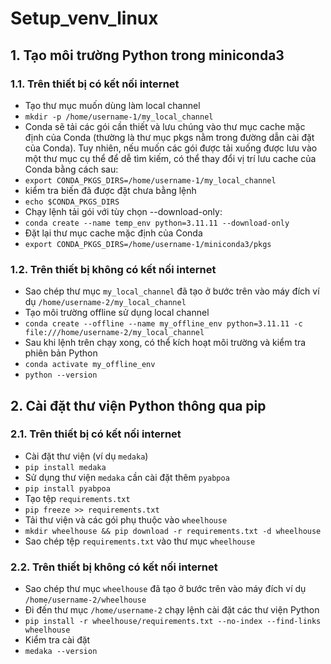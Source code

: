 # Setup_venv_linux
## 1. Tạo môi trường Python trong miniconda3
### 1.1. Trên thiết bị có kết nối internet
- Tạo thư mục muốn dùng làm local channel
- `mkdir -p /home/username-1/my_local_channel`
- Conda sẽ tải các gói cần thiết và lưu chúng vào thư mục cache mặc định của Conda
(thường là thư mục pkgs nằm trong đường dẫn cài đặt của Conda). Tuy nhiên, nếu muốn
các gói được tải xuống được lưu vào một thư mục cụ thể để dễ tìm kiếm, có thể thay
đổi vị trí lưu cache của Conda bằng cách sau:
- `export CONDA_PKGS_DIRS=/home/username-1/my_local_channel`
- kiểm tra biến đã được đặt chưa bằng lệnh
- `echo $CONDA_PKGS_DIRS`
- Chạy lệnh tải gói với tùy chọn --download-only:
- `conda create --name temp_env python=3.11.11 --download-only`
- Đặt lại thư mục cache mặc định của Conda
- `export CONDA_PKGS_DIRS=/home/username-1/miniconda3/pkgs`
### 1.2. Trên thiết bị không có kết nối internet
- Sao chép thư mục `my_local_channel` đã tạo ở bước trên vào máy đích ví dụ `/home/username-2/my_local_channel`
- Tạo môi trường offline sử dụng local channel
- `conda create --offline --name my_offline_env python=3.11.11 -c file:///home/username-2/my_local_channel`
- Sau khi lệnh trên chạy xong, có thể kích hoạt môi trường và kiểm tra phiên bản Python
- `conda activate my_offline_env`
- `python --version`
## 2. Cài đặt thư viện Python thông qua pip
### 2.1. Trên thiết bị có kết nối internet
- Cài đặt thư viện (ví dụ `medaka`)
- `pip install medaka`
- Sử dụng thư viện `medaka` cần cài đặt thêm `pyabpoa`
- `pip install pyabpoa`
- Tạo tệp `requirements.txt`
- `pip freeze >> requirements.txt`
- Tải thư viện và các gói phụ thuộc vào `wheelhouse`
- `mkdir wheelhouse && pip download -r requirements.txt -d wheelhouse`
- Sao chép tệp `requirements.txt` vào thư mục `wheelhouse`
### 2.2. Trên thiết bị không có kết nối internet
- Sao chép thư mục `wheelhouse` đã tạo ở bước trên vào máy đích ví dụ `/home/username-2/wheelhouse`
- Đi đến thư mục `/home/username-2` chạy lệnh cài đặt các thư viện Python
- `pip install -r wheelhouse/requirements.txt --no-index --find-links wheelhouse`
- Kiểm tra cài đặt
- `medaka --version`

